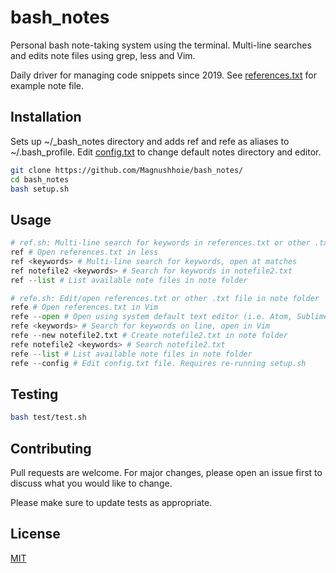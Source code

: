 # bash_notes

Personal bash note-taking system using the terminal. Multi-line searches and edits note files using grep, less and Vim.

Daily driver for managing code snippets since 2019. See [references.txt](references.txt) for example note file.

## Installation

Sets up ~/_bash_notes directory and adds ref and refe as aliases to ~/.bash_profile. Edit [config.txt](config.txt) to change default notes directory and editor.

```bash
git clone https://github.com/Magnushhoie/bash_notes/
cd bash_notes
bash setup.sh
```

## Usage

```python
# ref.sh: Multi-line search for keywords in references.txt or other .txt files in note folder
ref # Open references.txt in less
ref <keywords> # Multi-line search for keywords, open at matches
ref notefile2 <keywords> # Search for keywords in notefile2.txt
ref --list # List available note files in note folder

# refe.sh: Edit/open references.txt or other .txt file in note folder
refe # Open references.txt in Vim
refe --open # Open using system default text editor (i.e. Atom, Sublime, TextEdit etc)
refe <keywords> # Search for keywords on line, open in Vim
refe --new notefile2.txt # Create notefile2.txt in note folder
refe notefile2 <keywords> # Search notefile2.txt
refe --list # List available note files in note folder
refe --config # Edit config.txt file. Requires re-running setup.sh
```

## Testing

```bash
bash test/test.sh
```

## Contributing
Pull requests are welcome. For major changes, please open an issue first to discuss what you would like to change.

Please make sure to update tests as appropriate.

## License
[MIT](https://choosealicense.com/licenses/mit/)
